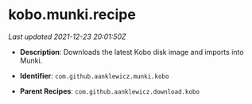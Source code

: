 # kobo.munki.recipe

_Last updated 2021-12-23 20:01:50Z_

- **Description**: Downloads the latest Kobo disk image and imports into Munki.

- **Identifier**: `com.github.aanklewicz.munki.kobo`

- **Parent Recipes**: `com.github.aanklewicz.download.kobo`
